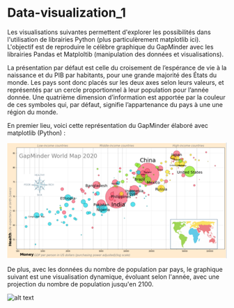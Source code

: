 # Data-visualization_1

Les visualisations suivantes permettent d'explorer les possibilités dans l'utilisation de librairies Python (plus particulèrement matplotlib ici).
L'objectif est de reproduire le célèbre graphique du GapMinder avec les librairies Pandas et Matploltib (manipulation des données et visualisations).

La présentation par défaut est celle du croisement de l’espérance de vie à la naissance et du PIB par habitants, pour une grande majorité des États du monde. Les pays sont donc placés sur les deux axes selon leurs valeurs, et représentés par un cercle proportionnel à leur population pour l’année donnée. Une quatrième dimension d’information est apportée par la couleur de ces symboles qui, par défaut, signifie l’appartenance du pays à une une région du monde.

En premier lieu, voici cette représentation du GapMinder élaboré avec matplotlib (Python) : 

![alt text](https://github.com/mahfoud-gz/Data-visualization_1/blob/main/Data_viz_1_files/GapMinder.png?raw=true)


De plus, avec les données du nombre de population par pays, le graphique suivant est une visualisation dynamique, évoluant selon l'année, avec une projection du nombre de population jusqu'en 2100. 

![alt text](https://github.com/mahfoud-gz/Data-visualization_1/blob/main/Data_viz_1_files/Bar_chart_race_population.gif)
